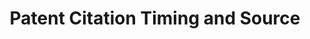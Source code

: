 ---
cost: None
datasets_and_publications_using_this_dataset: https://ssrn.com/abstract=2714954
description: Innovation studies frequently distinguish between patent citation submitted
  by the patent examiner and those submitted by the patent application. However, publicly
  available citations data is often misleading, for instance by attributing a patent
  citation to the patent examiner when it was in fact first submitted by the patent
  application. This dataset uses internal USPTO data to identify the date on which
  each citation was first submitted as well as the party (examiner or applicant) who
  first submitted it. The dataset includes observations for citations made by patents
  issued 2001-2014, although some level of leftward truncation is evident due to limitations
  in internal data availability at the USPTO.
documentation: Not unless it’s in the paper here https://ssrn.com/abstract=2714954
location: https://storage.googleapis.com/jmk_public/Kuhn-Younge-Marco_Patent_Citation_Source_and_Timing_2017-09-25.csv
maintained_by: Jeff Kuhn
record_creation_timestamp: 11/16/2020 17:47:00
related_publications: https://ssrn.com/abstract=2714954
shortname: patent_citation_timing
tags:
- timing
- ' citation'
- ' United States'
terms_of_use: These datasets are provided to the public  subject to the Creative Commons
  Attribution-NonCommercial-NoDerivatives license. No co‑authorship is required to
  use the data in academic research — please just cite the supporting article.
timeframe: 2001-2014
title: Patent Citation Timing and Source
uuid: 2d88904f-056b-4230-96b4-f70c178d9f88
---